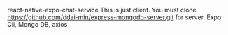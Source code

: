 react-native-expo-chat-service
This is just client.
You must clone https://github.com/ddai-min/express-mongodb-server.git for server.
Expo Cli, Mongo DB, axios
